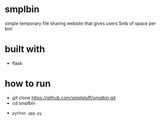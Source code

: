 # smplbin
simple temporary file sharing website that gives users 5mb of space per bin!

# built with
- flask

# how to run
- git clone https://github.com/smplstuff/smplbin.git
- cd smplbin
- ```python
  python app.py
